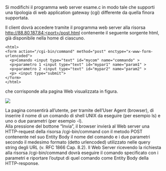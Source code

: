 Si modifichi il programma web server esame.c in modo tale che supporti una tipologia di web application gateway (cgi) differente da quella finora supportata. 

Il client dovrà accedere tramite il programma web server alla risorsa http://88.80.187.84:<port>/post.html contenente il seguente sorgente html, già disponibile nella home di ciascuno.

```
<html>
<form action="/cgi-bin/command" method="post" enctype="x-www-form-urlencoded">
  <p>Comando <input type="text" id="mycom" name="commando" >
  <p>parametro 1 <input type="text" id="mypar1" name="param1" >
  <p>parametro 2 <input type="text" id="mypar2" name="param2" >
  <p> <input type="submit">
</form>
</html>
```
  
che corrisponde alla pagina Web visualizzata in figura.
  
![](image3.png)
  
  
La pagina consentirà all’utente, per tramite dell’User Agent (browser), di inserire il nome di un comando di shell UNIX da eseguire (per esempio ls) e uno o due parametri (per esempio -l).  
Alla pressione del bottone “Invia”, il browser invierà al Web server una  HTTP-request della risorsa /cgi-bin/command con il metodo POST contenente nel suo Entity Body il nome del comando e i due parametri secondo il medesimo formato (detto urlencoded) utilizzato nelle query string degli URL (v. RFC 1866 Cap. 8.2).
Il Web Server ricevendo la richiesta alla risorsa /cgi-bin/command dovrà eseguire il comando specificato con i parametri e riportare l’output di quel comando come Entity Body della HTTP-response.

